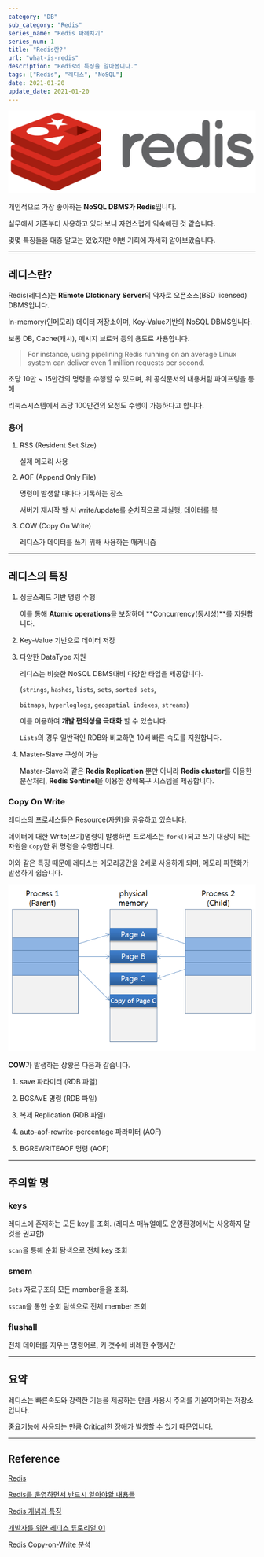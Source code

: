 ```yaml
---
category: "DB"
sub_category: "Redis"
series_name: "Redis 파헤치기"
series_num: 1
title: "Redis란?"
url: "what-is-redis"
description: "Redis의 특징을 알아봅니다."
tags: ["Redis", "레디스", "NoSQL"]
date: 2021-01-20
update_date: 2021-01-20
---
```


![](../../../../static/img/logo/redis.png)

개인적으로 가장 좋아하는 **NoSQL DBMS가 Redis**입니다.

실무에서 기존부터 사용하고 있다 보니 자연스럽게 익숙해진 것 같습니다.

몇몇 특징들을 대충 알고는 있었지만 이번 기회에 자세히 알아보았습니다.

***

## 레디스란?

Redis(레디스)는 **REmote DIctionary Server**의 약자로 오픈소스(BSD licensed) DBMS입니다.

In-memory(인메모리) 데이터 저장소이며, Key-Value기반의 NoSQL DBMS입니다.

보통 DB, Cache(캐시), 메시지 브로커 등의 용도로 사용합니다.

> For instance, using pipelining Redis running on an average Linux system can deliver even 1 million requests per second.
 
초당 10만 ~ 15만건의 명령을 수행할 수 있으며, 위 공식문서의 내용처럼 파이프링을 통해

리눅스시스템에서 초당 100만건의 요청도 수행이 가능하다고 합니다.

### 용어

1. RSS (Resident Set Size)

   실제 메모리 사용

2. AOF (Append Only File)
   
   명령이 발생할 때마다 기록하는 장소

   서버가 재시작 할 시 write/update를 순차적으로 재실행, 데이터를 복

3. COW (Copy On Write)

   레디스가 데이터를 쓰기 위해 사용하는 매커니즘

***

## 레디스의 특징

1. 싱글스레드 기반 명령 수행

   이를 통해 **Atomic operations**을 보장하며 **Concurrency(동시성)**를 지원합니다.

2. Key-Value 기반으로 데이터 저장

3. 다양한 DataType 지원

   레디스는 비슷한 NoSQL DBMS대비 다양한 타입을 제공합니다.

   (`strings`, `hashes`, `lists`, `sets`, `sorted sets`, 

   `bitmaps`, `hyperloglogs`, `geospatial indexes`, `streams`)

   이를 이용하여 **개발 편의성을 극대화** 할 수 있습니다.

   `Lists`의 경우 일반적인 RDB와 비교하면 10배 빠른 속도를 지원합니다.

4. Master-Slave 구성이 가능

   Master-Slave와 같은 **Redis Replication** 뿐만 아니라 **Redis cluster**를 이용한 분산처리, **Redis Sentinel**을 이용한 장애복구 시스템을 제공합니다.

### Copy On Write

레디스의 프로세스들은 Resource(자원)을 공유하고 있습니다.

데이터에 대한 Write(쓰기)명령이 발생하면 프로세스는 `fork()`되고 쓰기 대상이 되는 자원을 `Copy`한 뒤 명령을 수행합니다.

이와 같은 특징 때문에 레디스는 메모리공간을 2배로 사용하게 되며, 메모리 파편화가 발생하기 쉽습니다.

![](../img/cow.png)

**COW**가 발생하는 상황은 다음과 같습니다.

1. save 파라미터 (RDB 파일)

2. BGSAVE 명령 (RDB 파일)

3. 복제 Replication (RDB 파일)

4. auto-aof-rewrite-percentage 파라미터 (AOF)

5. BGREWRITEAOF 명령 (AOF)

*** 

## 주의할 명

### keys

레디스에 존재하는 모든 key를 조회. (레디스 매뉴얼에도 운영환경에서는 사용하지 말 것을 권고함)

`scan`을 통해 순회 탐색으로 전체 key 조회

### smem

`Sets` 자료구조의 모든 member들을 조회.

`sscan`을 통한 순회 탐색으로 전체 member 조회

### flushall

전체 데이터를 지우는 명령어로, 키 갯수에 비례한 수행시간

***

## 요약

레디스는 빠른속도와 강력한 기능을 제공하는 만큼 사용시 주의를 기울여야하는 저장소입니다.

중요기능에 사용되는 만큼 Critical한 장애가 발생할 수 있기 때문입니다.

***

## Reference

<span class="reference">

[Redis](https://redis.io)

[Redis를 운영하면서 반드시 알아야할 내용들](https://taes-k.github.io/2020/07/23/redis-essential)

[Redis 개념과 특징](https://goodgid.github.io/Redis)

[개발자를 위한 레디스 튜토리얼 01](https://meetup.toast.com/posts/224)

[Redis Copy-on-Write 분석](http://redisgate.kr/redis/configuration/copy-on-write.php)

</span>
